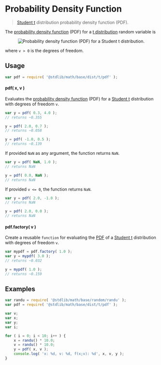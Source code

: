 Probability Density Function
===

> [Student t][t] distribution probability density function (PDF).

<!-- <intro> -->

The [probability density function][pdf] (PDF) for a [t distribution][t] random variable is

<!-- <equation class="equation" label="eq:pdf_function" align="center" raw="" alt="Probability density function (PDF) for a Student t distribution."> -->

<div class="equation" align="center" data-raw-text="\frac{1} {\sqrt{\nu}\,B\left( \tfrac{1}{2}, \tfrac{\nu}{2} \right )} \left(1+\frac{x^2}{\nu} \right)^{-\frac{\nu+1}{2}}" data-equation="eq:pdf_function">
    <img src="" alt="Probability density function (PDF) for a Student t distribution.">
    <br>
</div>

<!-- </equation> -->

where `v > 0` is the degrees of freedom.

<!-- </intro> -->

<!-- <usage> -->

## Usage
``` javascript
var pdf = require( '@stdlib/math/base/dist/t/pdf' );
```

#### pdf( x, v )    
Evaluates the [probability density function][pdf] (PDF) for a [Student t][t] distribution with degrees of freedom `v`.

``` javascript
var y = pdf( 0.3, 4.0 );
// returns ~0.355

y = pdf( 2.0, 0.7 );
// returns ~0.058

y = pdf( -1.0, 0.5 );
// returns ~0.139
```

If provided `NaN` as any argument, the function returns `NaN`.

``` javascript
var y = pdf( NaN, 1.0 );
// returns NaN

y = pdf( 0.0, NaN );
// returns NaN
```

If provided `v <= 0`, the function returns `NaN`.

``` javascript
var y = pdf( 2.0, -1.0 );
// returns NaN

y = pdf( 2.0, 0.0 );
// returns NaN
```

#### pdf.factory( v )

Create a reusable `function` for evaluating the [PDF][pdf] of a [Student t][t] distribution with degrees of freedom `v`.

``` javascript
var mypdf = pdf.factory( 1.0 );
var y = mypdf( 3.0 );
// returns ~0.032

y = mypdf( 1.0 );
// returns ~0.159
```

<!-- </usage> -->

<!-- <examples> -->

## Examples

``` javascript
var randu = require( '@stdlib/math/base/random/randu' );
var pdf = require( '@stdlib/math/base/dist/t/pdf' );

var v;
var x;
var y;
var i;

for ( i = 0; i < 10; i++ ) {
    x = randu() * 10.0;
    v = randu() * 10.0;
    y = pdf( x, v );
    console.log( 'x: %d, v: %d, f(x;v): %d', x, v, y );
}
```

<!-- </examples> -->


<!-- <links> -->

[pdf]: https://en.wikipedia.org/wiki/Probability_density_function
[t]: https://en.wikipedia.org/wiki/t_distribution

<!-- </links> -->
